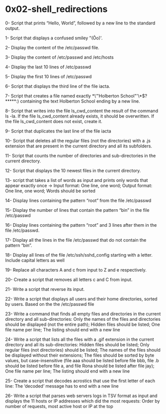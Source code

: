 # 0x02-shell_redirections
0- Script that prints “Hello, World”, followed by a new line to the standard output.

1- Script that displays a confused smiley "(Ôo)'.

2- Display the content of the /etc/passwd file.

3- Display the content of /etc/passwd and /etc/hosts

4- Display the last 10 lines of /etc/passwd

5- Display the first 10 lines of /etc/passwd

6- Script that displays the third line of the file iacta.

7- Script that creates a file named exactly \*\\'"Holberton School"\'\\*$\?\*\*\*\*\*:) containing the text Holberton School ending by a new line.

8- Script that writes into the file ls_cwd_content the result of the command ls -la. If the file ls_cwd_content already exists, it should be overwritten. If the file ls_cwd_content does not exist, create it.

9- Script that duplicates the last line of the file iacta

10- Script that deletes all the regular files (not the directories) with a .js extension that are present in the current directory and all its subfolders.

11- Script that counts the number of directories and sub-directories in the current directory.

12- Script that displays the 10 newest files in the current directory.

13- script that takes a list of words as input and prints only words that appear exactly once -> Input format: One line, one word; Output format: One line, one word; Words should be sorted

14- Display lines containing the pattern “root” from the file /etc/passwd

15- Display the number of lines that contain the pattern “bin” in the file /etc/passwd

16- Display lines containing the pattern “root” and 3 lines after them in the file /etc/passwd.

17- Display all the lines in the file /etc/passwd that do not contain the pattern “bin”.

18- Display all lines of the file /etc/ssh/sshd_config starting with a letter. Include capital letters as well

19- Replace all characters A and c from input to Z and e respectively.

20- Create a script that removes all letters c and C from input.

21- Write a script that reverse its input.

22- Write a script that displays all users and their home directories, sorted by users. Based on the the /etc/passwd file

23- Write a command that finds all empty files and directories in the current directory and all sub-directories: Only the names of the files and directories should be displayed (not the entire path); Hidden files should be listed; One file name per line; The listing should end with a new line

24- Write a script that lists all the files with a .gif extension in the current directory and all its sub-directories: Hidden files should be listed; Only regular files (not directories) should be listed; The names of the files should be displayed without their extensions; The files should be sorted by byte values, but case-insensitive (file aaa should be listed before file bbb, file .b should be listed before file a, and file Rona should be listed after file jay); One file name per line; The listing should end with a new line

25- Create a script that decodes acrostics that use the first letter of each line: The ‘decoded’ message has to end with a new line

26- Write a script that parses web servers logs in TSV format as input and displays the 11 hosts or IP addresses which did the most requests: Order by number of requests, most active host or IP at the top

